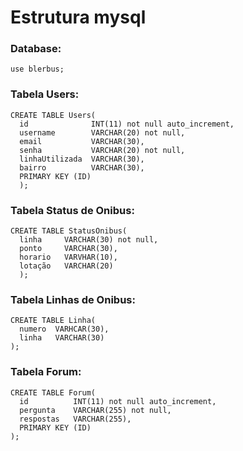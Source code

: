 # Estrutura mysql

### Database:
```mysql
use blerbus;
```

### Tabela Users:
```mysql
CREATE TABLE Users(
  id              INT(11) not null auto_increment,
  username        VARCHAR(20) not null,
  email           VARCHAR(30),
  senha           VARCHAR(20) not null,
  linhaUtilizada  VARCHAR(30),
  bairro          VARCHAR(30),
  PRIMARY KEY (ID)
  );
```

### Tabela Status de Onibus:
```mysql
CREATE TABLE StatusOnibus(
  linha     VARCHAR(30) not null,
  ponto     VARCHAR(30),
  horario   VARVHAR(10),
  lotação   VARCHAR(20)
  );
```

### Tabela Linhas de Onibus:
```mysql
CREATE TABLE Linha(
  numero  VARHCAR(30),
  linha   VARCHAR(30)
);
```

### Tabela Forum:
```mysql
CREATE TABLE Forum(
  id          INT(11) not null auto_increment,
  pergunta    VARCHAR(255) not null,
  respostas   VARCHAR(255),
  PRIMARY KEY (ID)
);
```




